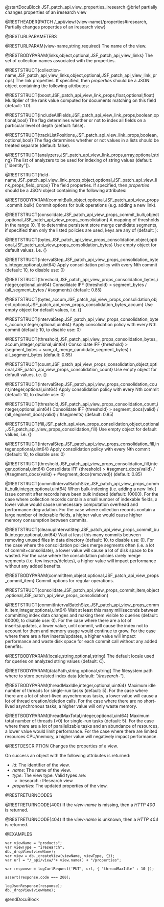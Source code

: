 
@startDocuBlock JSF_patch_api_view_properties_iresearch
@brief partially changes properties of an iresearch view

@RESTHEADER{PATCH /_api/view/{view-name}/properties#iresearch, Partially changes properties of an iresearch view}

@RESTURLPARAMETERS

@RESTURLPARAM{view-name,string,required}
The name of the view.

@RESTBODYPARAM{links,object,optional,JSF_patch_api_view_links}
The set of collection names associated with the properties.

@RESTSTRUCT{collection-name,JSF_patch_api_view_links,object,optional,JSF_patch_api_view_link_props}
The link properties. If specified, then *properties*
should be a JSON object containing the following attributes:

@RESTSTRUCT{boost,JSF_patch_api_view_link_props,float,optional,float}
Multiplier of the rank value computed for documents matching on this field (default: 1.0).

@RESTSTRUCT{includeAllFields,JSF_patch_api_view_link_props,boolean,optional,bool}
The flag determines whether or not to index all fields on a particular level of depth (default: false).

@RESTSTRUCT{trackListPositions,JSF_patch_api_view_link_props,boolean,optional,bool}
The flag determines whether or not values in a lists should be treated separate (default: false).

@RESTSTRUCT{analyzers,JSF_patch_api_view_link_props,array,optional,string}
The list of analyzers to be used for indexing of string values (default: ["identity"]).

@RESTSTRUCT{field-name,JSF_patch_api_view_link_props,object,optional,JSF_patch_api_view_link_props_field_props}
The field properties. If specified, then *properties*
should be a JSON object containing the following attributes:

@RESTBODYPARAM{commitBulk,object,optional,JSF_patch_api_view_props_commit_bulk}
Commit options for bulk operations (e.g. adding a new link).

@RESTSTRUCT{consolidate,JSF_patch_api_view_props_commit_bulk,object,optional,JSF_patch_api_view_props_consolidation}
A mapping of thresholds in the range [0, 1] to determine persistent store merge
candidate segments, if specified then only the listed policies are used, keys are any of (default: <none>):

@RESTSTRUCT{bytes,JSF_patch_api_view_props_consolidation,object,optional,JSF_patch_api_view_props_consolidation_bytes}
Use empty object for default values, i.e. {}

@RESTSTRUCT{intervalStep,JSF_patch_api_view_props_consolidation_bytes,integer,optional,uint64}
Apply consolidation policy with every Nth commit (default: 10, to disable use: 0)

@RESTSTRUCT{threshold,JSF_patch_api_view_props_consolidation_bytes,integer,optional,uint64}
Consolidate IFF {threshold} > segment_bytes / (all_segment_bytes / #segments) (default: 0.85)

@RESTSTRUCT{bytes_accum,JSF_patch_api_view_props_consolidation,object,optional,JSF_patch_api_view_props_consolidation_bytes_accum}
Use empty object for default values, i.e. {}

@RESTSTRUCT{intervalStep,JSF_patch_api_view_props_consolidation_bytes_accum,integer,optional,uint64}
Apply consolidation policy with every Nth commit (default: 10, to disable use: 0)

@RESTSTRUCT{threshold,JSF_patch_api_view_props_consolidation_bytes_accum,integer,optional,uint64}
Consolidate IFF {threshold} > (segment_bytes + sum_of_merge_candidate_segment_bytes) / all_segment_bytes (default: 0.85)

@RESTSTRUCT{count,JSF_patch_api_view_props_consolidation,object,optional,JSF_patch_api_view_props_consolidation_count}
Use empty object for default values, i.e. {}

@RESTSTRUCT{intervalStep,JSF_patch_api_view_props_consolidation_count,integer,optional,uint64}
Apply consolidation policy with every Nth commit (default: 10, to disable use: 0)

@RESTSTRUCT{threshold,JSF_patch_api_view_props_consolidation_count,integer,optional,uint64}
Consolidate IFF {threshold} > segment_docs{valid} / (all_segment_docs{valid} / #segments) (default: 0.85)

@RESTSTRUCT{fill,JSF_patch_api_view_props_consolidation,object,optional,JSF_patch_api_view_props_consolidation_fill}
Use empty object for default values, i.e. {}

@RESTSTRUCT{intervalStep,JSF_patch_api_view_props_consolidation_fill,integer,optional,uint64}
Apply consolidation policy with every Nth commit (default: 10, to disable use: 0)

@RESTSTRUCT{threshold,JSF_patch_api_view_props_consolidation_fill,integer,optional,uint64}
Consolidate IFF {threshold} > #segment_docs{valid} / (#segment_docs{valid} + #segment_docs{removed}) (default: 0.85)

@RESTSTRUCT{commitIntervalBatchSize,JSF_patch_api_view_props_commit_bulk,integer,optional,uint64}
When bulk-indexing (i.e. adding a new link ) issue commit after <count>
records have been bulk indexed (default: 10000).
For the case where collection records contain a small number of indexable fields, a lower value would cause unnecessary
computation overhead and performance degradation.
For the case where collection records contain a large number of indexable fields, a higher value would cause higher memory
consumption between commits.

@RESTSTRUCT{cleanupIntervalStep,JSF_patch_api_view_props_commit_bulk,integer,optional,uint64}
Wait at least this many commits between removing unused files in data directory (default: 10,
to disable use: 0).
For the case where the consolidation policies merge segments often (i.e. a lot of commit+consolidate), a lower value will cause a
lot of disk space to be wasted.
For the case where the consolidation policies rarely merge segments (i.e. few inserts/deletes), a higher value will impact
performance without any added benefits.

@RESTBODYPARAM{commitItem,object,optional,JSF_patch_api_view_props_commit_item}
Commit options for regular operations.

@RESTSTRUCT{consolidate,JSF_patch_api_view_props_commit_item,object,optional,JSF_patch_api_view_props_consolidation}

@RESTSTRUCT{commitIntervalBatchSize,JSF_patch_api_view_props_commit_item,integer,optional,uint64}
Wait at least this many milliseconds between committing index data changes and
making them visible to queries (default: 60000, to disable use: 0).
For the case where there are a lot of inserts/updates, a lower value, until commit, will cause the index not to account for them and
memory usage would continue to grow.
For the case where there are a few inserts/updates, a higher value will impact performance and waste disk space for each
commit call without any added benefits.

@RESTBODYPARAM{locale,string,optional,string}
The default locale used for queries on analyzed string values (default: *C*).

@RESTBODYPARAM{dataPath,string,optional,string}
The filesystem path where to store persisted index data (default: *"<ArangoDB database path>/iresearch-<index id>"*).

@RESTBODYPARAM{threadMaxIdle,integer,optional,uint64}
Maximum idle number of threads for single-run tasks (default: 5).
For the case where there are a lot of short-lived asynchronous tasks, a lower value will cause a lot of thread creation/deletion calls.
For the case where there are no short-lived asynchronous tasks, a higher value will only waste memory.

@RESTBODYPARAM{threadMaxTotal,integer,optional,uint64}
Maximum total number of threads (>0) for single-run tasks (default: 5).
For the case where there are a lot of parallelizable tasks and an abundance of resources, a lower value would limit performance.
For the case where there are limited resources CPU/memory, a higher value will negatively impact performance.

@RESTDESCRIPTION
Changes the properties of a view.

On success an object with the following attributes is returned:
- *id*: The identifier of the view.
- *name*: The name of the view.
- *type*: The view type. Valid types are:
  - iresearch : IResearch view
- *properties*: The updated properties of the view.

@RESTRETURNCODES

@RESTRETURNCODE{400}
If the *view-name* is missing, then a *HTTP 400* is
returned.

@RESTRETURNCODE{404}
If the *view-name* is unknown, then a *HTTP 404*
is returned.

@EXAMPLES

    var viewName = "products";
    var viewType = "iresearch";
    db._dropView(viewName);
    var view = db._createView(viewName, viewType, {});
    var url = "/_api/view/"+ view.name() + "/properties";

    var response = logCurlRequest('PUT', url, { "threadMaxIdle" : 10 });

    assert(response.code === 200);

    logJsonResponse(response);
    db._dropView(viewName);
@endDocuBlock

